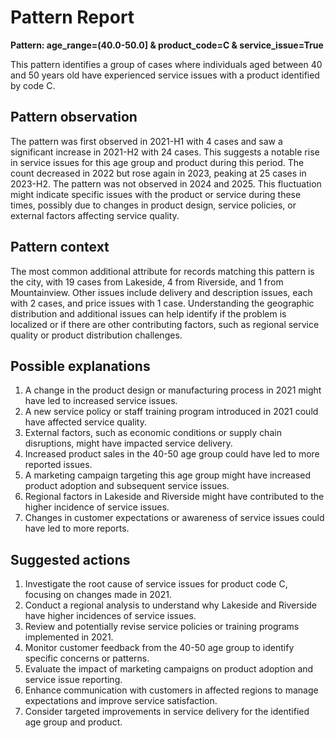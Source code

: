 # Pattern Report

**Pattern: age_range=(40.0-50.0] & product_code=C & service_issue=True**

This pattern identifies a group of cases where individuals aged between 40 and 50 years old have experienced service issues with a product identified by code C.

## Pattern observation

The pattern was first observed in 2021-H1 with 4 cases and saw a significant increase in 2021-H2 with 24 cases. This suggests a notable rise in service issues for this age group and product during this period. The count decreased in 2022 but rose again in 2023, peaking at 25 cases in 2023-H2. The pattern was not observed in 2024 and 2025. This fluctuation might indicate specific issues with the product or service during these times, possibly due to changes in product design, service policies, or external factors affecting service quality.

## Pattern context

The most common additional attribute for records matching this pattern is the city, with 19 cases from Lakeside, 4 from Riverside, and 1 from Mountainview. Other issues include delivery and description issues, each with 2 cases, and price issues with 1 case. Understanding the geographic distribution and additional issues can help identify if the problem is localized or if there are other contributing factors, such as regional service quality or product distribution challenges.

## Possible explanations

1. A change in the product design or manufacturing process in 2021 might have led to increased service issues.
2. A new service policy or staff training program introduced in 2021 could have affected service quality.
3. External factors, such as economic conditions or supply chain disruptions, might have impacted service delivery.
4. Increased product sales in the 40-50 age group could have led to more reported issues.
5. A marketing campaign targeting this age group might have increased product adoption and subsequent service issues.
6. Regional factors in Lakeside and Riverside might have contributed to the higher incidence of service issues.
7. Changes in customer expectations or awareness of service issues could have led to more reports.

## Suggested actions

1. Investigate the root cause of service issues for product code C, focusing on changes made in 2021.
2. Conduct a regional analysis to understand why Lakeside and Riverside have higher incidences of service issues.
3. Review and potentially revise service policies or training programs implemented in 2021.
4. Monitor customer feedback from the 40-50 age group to identify specific concerns or patterns.
5. Evaluate the impact of marketing campaigns on product adoption and service issue reporting.
6. Enhance communication with customers in affected regions to manage expectations and improve service satisfaction.
7. Consider targeted improvements in service delivery for the identified age group and product.